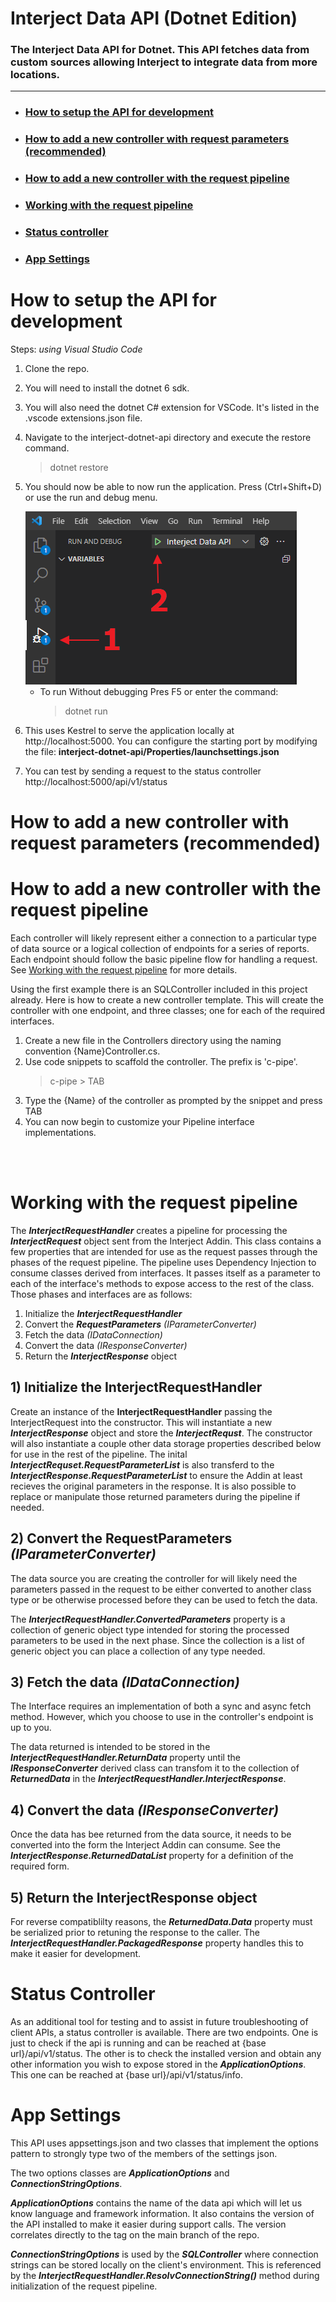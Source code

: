 # Interject Data API (Dotnet Edition)

### The Interject Data API for Dotnet. This API fetches data from custom sources allowing Interject to integrate data from more locations.

---

- ### **[How to setup the API for development](#setup-for-dev)**
- ### **[How to add a new controller with request parameters (recommended)](#new-controller-parameters)**
- ### **[How to add a new controller with the request pipeline](#new-controller-pipeline)**
- ### **[Working with the request pipeline](#request-pipeline)**
- ### **[Status controller](#status-controller)**
- ### **[App Settings](#app-settings)**

# <a name="setup-for-dev">How to setup the API for development</a>

Steps: _using Visual Studio Code_

1. Clone the repo.
2. You will need to install the dotnet 6 sdk.
3. You will also need the dotnet C# extension for VSCode. It's listed in the .vscode extensions.json file.
4. Navigate to the interject-dotnet-api directory and execute the restore command.
   > dotnet restore
5. You should now be able to now run the application. Press (Ctrl+Shift+D) or use the run and debug menu.

   <img src="./ReadmeSrc/VSCodeDebug.png">

   - To run Without debugging Pres F5 or enter the command:
     > dotnet run

6. This uses Kestrel to serve the application locally at http://localhost:5000. You can configure the starting port by modifying the file: __interject-dotnet-api/Properties/launchsettings.json__
7. You can test by sending a request to the status controller http://localhost:5000/api/v1/status

# <a name="new-controller-parameters">How to add a new controller with request parameters (recommended)</a>

# <a name="new-controller-pipeline">How to add a new controller with the request pipeline</a>

Each controller will likely represent either a connection to a particular type of data source or a logical collection of endpoints for a series of reports. Each endpoint should follow the basic pipeline flow for handling a request. See [Working with the request pipeline](#request-pipeline) for more details.

Using the first example there is an SQLController included in this project already. Here is how to create a new controller template. This will create the controller with one endpoint, and three classes; one for each of the required interfaces.

1. Create a new file in the Controllers directory using the naming convention {Name}Controller.cs.
2. Use code snippets to scaffold the controller. The prefix is 'c-pipe'.
   > c-pipe > TAB
3. Type the {Name} of the controller as prompted by the snippet and press TAB
4. You can now begin to customize your Pipeline interface implementations.

<br/><br/>

# <a name="request-pipeline">Working with the request pipeline</a>

The _**InterjectRequestHandler**_ creates a pipeline for processing the _**InterjectRequest**_ object sent from the Interject Addin. This class contains a few properties that are intended for use as the request passes through the phases of the request pipeline. The pipeline uses Dependency Injection to consume classes derived from interfaces. It passes itself as a parameter to each of the interface's methods to expose access to the rest of the class. Those phases and interfaces are as follows:

1. Initialize the _**InterjectRequestHandler**_
2. Convert the _**RequestParameters**_ _(IParameterConverter)_
3. Fetch the data _(IDataConnection)_
4. Convert the data _(IResponseConverter)_
5. Return the _**InterjectResponse**_ object

## 1) **Initialize the InterjectRequestHandler**

Create an instance of the **InterjectRequestHandler** passing the InterjectRequest into the constructor. This will instantiate a new _**InterjectResponse**_ object and store the _**InterjectRequst**_. The constructor will also instantiate a couple other data storage properties described below for use in the rest of the pipeline. The inital _**InterjectRequset.RequestParameterList**_ is also transferd to the _**InterjectResponse.RequestParameterList**_ to ensure the Addin at least recieves the original parameters in the response. It is also possible to replace or manipulate those returned parameters during the pipeline if needed.

## 2) **Convert the RequestParameters** _(IParameterConverter)_

The data source you are creating the controller for will likely need the parameters passed in the request to be either converted to another class type or be otherwise processed before they can be used to fetch the data.

The _**InterjectRequestHandler.ConvertedParameters**_ property is a collection of generic object type intended for storing the processed parameters to be used in the next phase. Since the collection is a list of generic object you can place a collection of any type needed.

## 3) **Fetch the data** _(IDataConnection)_

The Interface requires an implementation of both a sync and async fetch method. However, which you choose to use in the controller's endpoint is up to you.

The data returned is intended to be stored in the _**InterjectRequestHandler.ReturnData**_ property until the _**IResponseConverter**_ derived class can transfom it to the collection of _**ReturnedData**_ in the _**InterjectRequestHandler.InterjectResponse**_.

## 4) **Convert the data** _(IResponseConverter)_

Once the data has bee returned from the data source, it needs to be converted into the form the Interject Addin can consume. See the _**InterjectResponse.ReturnedDataList**_ property for a definition of the required form.

## 5) **Return the InterjectResponse object**

For reverse compatiblilty reasons, the _**ReturnedData.Data**_ property must be serialized prior to retuning the response to the caller. The _**InterjectRequestHandler.PackagedResponse**_ property handles this to make it easier for development.

# <a name="status-controller">Status Controller</a>

As an additional tool for testing and to assist in future troubleshooting of client APIs, a status controller is available. There are two endpoints. One is just to check if the api is running and can be reached at {base url}/api/v1/status. The other is to check the installed version and obtain any other information you wish to expose stored in the _**ApplicationOptions**_. This one can be reached at {base url}/api/v1/status/info.

# <a name="app-settings">App Settings</a>

This API uses appsettings.json and two classes that implement the options pattern to strongly type two of the members of the settings json.

The two options classes are _**ApplicationOptions**_ and _**ConnectionStringOptions**_.

_**ApplicationOptions**_ contains the name of the data api which will let us know language and framework information. It also contains the version of the API installed to make it easier during support calls. The version correlates directly to the tag on the main branch of the repo.

_**ConnectionStringOptions**_ is used by the _**SQLController**_ where connection strings can be stored locally on the client's environment. This is referenced by the _**InterjectRequestHandler.ResolvConnectionString()**_ method during initialization of the request pipeline.

